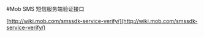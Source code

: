 #Mob SMS 短信服务端验证接口

[http://wiki.mob.com/smssdk-service-verify/](http://wiki.mob.com/smssdk-service-verify/)